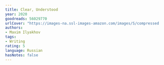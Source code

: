 ```yaml
---
title: Clear, Understood
year: 2020
goodreads: 56029770
urlCover: "https://images-na.ssl-images-amazon.com/images/S/compressed.photo.goodreads.com/books/1606216305i/56029770.jpg"
authors:
- Maxim Ilyakhov
tags:
- Writing
rating: 5
language: Russian
hasNotes: false
---
```

